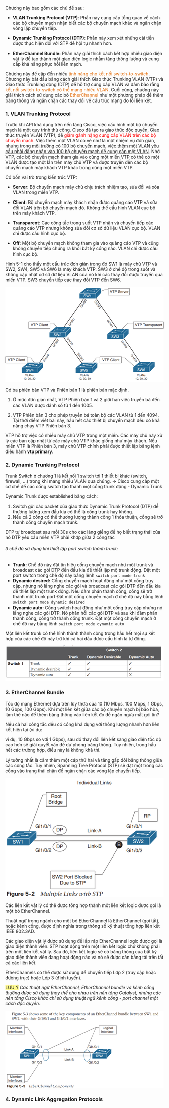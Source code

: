 Chương này bao gồm các chủ đề sau:

- **VLAN Trunking Protocol (VTP)**: Phần này cung cấp tổng quan về cách các bộ chuyển mạch nhận biết các bộ chuyển mạch khác và ngăn chặn vòng lặp chuyển tiếp.

- **Dynamic Trunking Protocol (DTP)**: Phần này xem xét những cải tiến được thực hiện đối với STP để hội tụ nhanh hơn.

- **EtherChamnel Bundle:** Phần này giải thích cách kết hợp nhiều giao diện vật lý để tạo thành một giao diện logic nhằm tăng thông lượng và cung cấp khả năng phục hồi liền mạch.

Chương này đề cập đến nhiều <font color="#e36c09">tính năng cho kết nối switch-to-switch</font>. Chương này bắt đầu bằng cách giải thích Giao thức Trunking VLAN (VTP) và Giao thức Trunking động (DTP) để hỗ trợ cung cấp VLAN và đảm bảo rằng <font color="#e36c09">kết nối switch-to-switch có thể mang nhiều VLAN</font>. Cuối cùng, chương này giải thích cách sử dụng các bó <font color="#e36c09">EtherChannel</font> như một phương pháp để thêm băng thông và ngăn chặn các thay đổi về cấu trúc mạng do lỗi liên kết.

### **1. VLAN Trunking Protocol**

Trước khi API khả dụng trên nền tảng Cisco, việc cấu hình một bộ chuyển mạch là một quy trình thủ công. Cisco đã tạo ra giao thức độc quyền, Giao thức truyền VLAN (VTP), để <font color="#ff0000">giảm gánh nặng cung cấp VLAN trên các bộ chuyển mạch</font>. Việc thêm một VLAN có vẻ như là một nhiệm vụ đơn giản, nhưng trong <u>môi trường có 100 bộ chuyển mạch, việc thêm một VLAN yêu cầu phải đăng nhập vào 100 bộ chuyển mạch để cung cấp một VLAN</u>. Nhờ VTP, các bộ chuyển mạch tham gia vào cùng một miền VTP có thể có một VLAN được tạo một lần trên máy chủ VTP và được truyền đến các bộ chuyển mạch máy khách VTP khác trong cùng một miền VTP.

Có bốn vai trò trong kiến ​​trúc VTP:

- **Server**: Bộ chuyển mạch máy chủ chịu trách nhiệm tạo, sửa đổi và xóa VLAN trong miền VTP.

- **Client**: Bộ chuyển mạch máy khách nhận được quảng cáo VTP và sửa đổi VLAN trên bộ chuyển mạch đó. Không thể cấu hình VLAN cục bộ trên máy khách VTP.

- **Transparent**: Các công tắc trong suốt VTP nhận và chuyển tiếp các quảng cáo VTP nhưng không sửa đổi cơ sở dữ liệu VLAN cục bộ. VLAN chỉ được cấu hình cục bộ.

- **Off**: Một bộ chuyển mạch không tham gia vào quảng cáo VTP và cũng không chuyển tiếp chúng ra khỏi bất kỳ cổng nào. VLAN chỉ được cấu hình cục bộ.

Hình 5-1 cho thấy một cấu trúc đơn giản trong đó SW1 là máy chủ VTP và SW2, SW4, SW5 và SW6 là máy khách VTP. SW3 ở chế độ trong suốt và không cập nhật cơ sở dữ liệu VLAN của nó khi các thay đổi được truyền qua miền VTP. SW3 chuyển tiếp các thay đổi VTP đến SW6.

![](../image/Pasted%20image%2020241008093703.png)


Có ba phiên bản VTP và Phiên bản 1 là phiên bản mặc định.

1. Ở mức đơn giản nhất, VTP Phiên bản 1 và 2 giới hạn việc truyền bá đến các VLAN được đánh số từ 1 đến 1005.

2. VTP Phiên bản 3 cho phép truyền bá toàn bộ các VLAN từ 1 đến 4094. Tại thời điểm viết bài này, hầu hết các thiết bị chuyển mạch đều có khả năng chạy VTP Phiên bản 3.

VTP hỗ trợ việc có nhiều máy chủ VTP trong một miền. Các máy chủ này xử lý các bản cập nhật từ các máy chủ VTP khác giống như máy khách. Nếu miền VTP là Phiên bản 3, máy chủ VTP chính phải được thiết lập bằng lệnh điều hành **vtp primary**.


### **2. Dynamic Trunking Protocol**

Trunk Switch ở chương 1 là kết nối 1 switch tới 1 thiết bị khác (switch, firewall, ...) trong khi mang nhiều VLAN qua chúng.
=> Cisco cung cấp một cơ chế để các cổng switch tạo thành một cổng trunk động - Dynamic Trunk

Dynamic Trunk được established bằng cách:
1. Switch gửi các packet của giao thức Dynamic Trunk Protocol (DTP) để thương lượng xem đầu kia có thể là cổng trunk hay không.
2. Nếu cả 2 cổng có thể thương lượng thành công 1 thỏa thuận, cổng sẽ trở thành cổng chuyển mạch trunk.

DTP tự broadcast sau mỗi 30s cho các láng giềng để họ biết trạng thái của nó
DTP yêu cầu miền VTP phải khớp giữa 2 công tác

###### 3 chế độ sử dụng khi thiết lập port switch thành trunk:

- **Trunk:** Chế độ này đặt tín hiệu cổng chuyển mạch như một trunk và broadcast các gói DTP đến đầu kia để thiết lập mộ trunk động. Đặt một port switch trong chế độ này bằng lệnh `switch port mode trunk`
- **Dynamic desired:** Cổng chuyển mạch hoạt động như một cổng truy cập, nhưng nó lắng nghe các gói và broadcast các gói DTP đến đầu kia để thiết lập một trunk động. Nếu đàm phán thành công, cổng sẽ trở thành một trunk port Đặt một cổng chuyển mạch ở chế độ này bằng lệnh `switch port mode dynamic desired`
- **Dynamic auto:** Cổng switch hoạt động như một cổng truy cập nhưng nó lắng nghe các gói DTP. Nó phản hồi các gói DTP và sau khi đàm phán thành công, cổng trở thành cổng trunk. Đặt một cổng chuyển mạch ở chế độ này bằng lệnh `switch port mode dynamic auto`

Một liên kết trunk có thể hình thành thành công trong hầu hết mọi sự kết hợp của các chế độ này trừ khi cả hai đầu được cấu hình là tự động.

![](../image/Pasted%20image%2020241008095112.png)

### **3. EtherChannel Bundle**

Tốc độ mạng Ethernet dựa trên lũy thừa của 10 (10 Mbps, 100 Mbps, 1 Gbps, 10 Gbps,
100 Gbps). Khi một liên kết giữa các bộ chuyển mạch bị bão hòa, làm thế nào để thêm băng thông vào liên kết đó để ngăn ngừa mất gói tin?

Nếu cả hai công tắc đều có cổng khả dụng với thông lượng nhanh hơn liên kết hiện tại (ví dụ:

ví dụ, 10 Gbps so với 1 Gbps), sau đó thay đổi liên kết sang giao diện tốc độ cao hơn sẽ giải quyết vấn đề dự phòng băng thông. Tuy nhiên, trong hầu hết các trường hợp, điều này là không khả thi.

Lý tưởng nhất là cắm thêm một cáp thứ hai và tăng gấp đôi băng thông giữa các công tắc. Tuy nhiên, Spanning Tree Protocol (STP) sẽ đặt một trong các cổng vào trạng thái chặn để ngăn chặn các vòng lặp chuyển tiếp.

![](../image/Pasted%20image%2020241008095631.png)


Các liên kết vật lý có thể được tổng hợp thành một liên kết logic được gọi là một bó EtherChannel.

Thuật ngữ trong ngành cho một bó EtherChannel là EtherChannel (gọi tắt), hoặc kênh cổng, được định nghĩa trong thông số kỹ thuật tổng hợp liên kết IEEE 802.3AD.

Các giao diện vật lý được sử dụng để lắp ráp EtherChannel logic được gọi là giao diện thành viên. STP hoạt động trên một liên kết logic chứ không phải trên một liên kết vật lý. Sau đó, liên kết logic sẽ có băng thông của bất kỳ giao diện thành viên đang hoạt động nào và nó sẽ được cân bằng tải trên tất cả các liên kết.

EtherChannels có thể được sử dụng để chuyển tiếp Lớp 2 (truy cập hoặc đường trục) hoặc Lớp 3 (định tuyến).

<span style="background:#fff88f">LƯU Ý</span> *Các thuật ngữ EtherChannel, EtherChannel bundle và kênh cổng thường được sử dụng thay thế cho nhau trên nền tảng Catalyst, nhưng các nền tảng Cisco khác chỉ sử dụng thuật ngữ kênh cổng - port channel một cách độc quyền.*


![](../image/Pasted%20image%2020241008102647.png)



### **4. Dynamic Link Aggregation Protocols**

